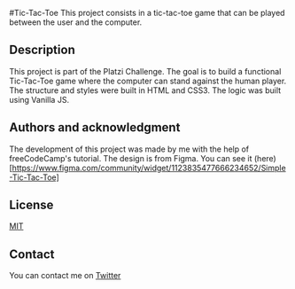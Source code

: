 #Tic-Tac-Toe
This project consists in a tic-tac-toe game that can be played between the user and the computer.
## Description
This project is part of the Platzi Challenge. The goal is to build a functional Tic-Tac-Toe game where the computer can stand against the human player. The structure and styles were built in HTML and CSS3. The logic was built using Vanilla JS.
## Authors and acknowledgment
The development of this project was made by me with the help of freeCodeCamp's tutorial. The design is from Figma. You can see it (here)[https://www.figma.com/community/widget/1123835477666234652/Simple-Tic-Tac-Toe]
## License 
[MIT](https://choosealicense.com/licenses/mit/)
## Contact
You can contact me on [Twitter](https://twitter.com/ionuser03)
